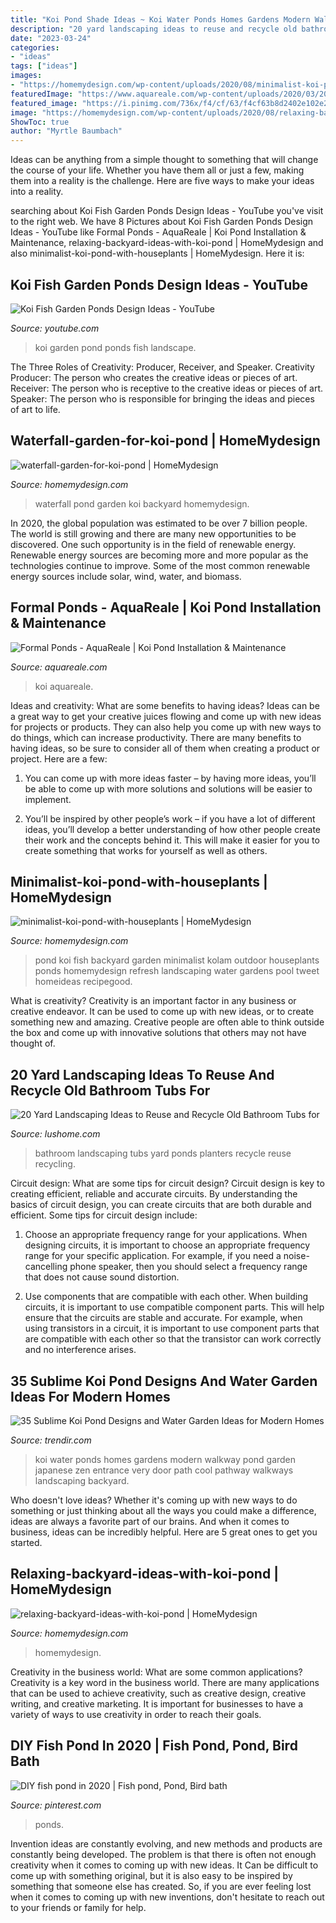 ```yaml
---
title: "Koi Pond Shade Ideas ~ Koi Water Ponds Homes Gardens Modern Walkway Pond Garden Japanese Zen Entrance Very Door Path Cool Pathway Walkways Landscaping Backyard"
description: "20 yard landscaping ideas to reuse and recycle old bathroom tubs for"
date: "2023-03-24"
categories:
- "ideas"
tags: ["ideas"]
images:
- "https://homemydesign.com/wp-content/uploads/2020/08/minimalist-koi-pond-with-houseplants.jpg"
featuredImage: "https://www.aquareale.com/wp-content/uploads/2020/03/20180517_131045_32060006837_o.jpg"
featured_image: "https://i.pinimg.com/736x/f4/cf/63/f4cf63b8d2402e102e2dd47f842c11e9.jpg"
image: "https://homemydesign.com/wp-content/uploads/2020/08/relaxing-backyard-ideas-with-koi-pond.jpg"
ShowToc: true
author: "Myrtle Baumbach"
---
```



Ideas can be anything from a simple thought to something that will change the course of your life. Whether you have them all or just a few, making them into a reality is the challenge. Here are five ways to make your ideas into a reality.

	

		
searching about Koi Fish Garden Ponds Design Ideas - YouTube you've visit to the right web. We have 8 Pictures about Koi Fish Garden Ponds Design Ideas - YouTube like Formal Ponds - AquaReale | Koi Pond Installation &amp; Maintenance, relaxing-backyard-ideas-with-koi-pond | HomeMydesign and also minimalist-koi-pond-with-houseplants | HomeMydesign. Here it is:
		
    
## Koi Fish Garden Ponds Design Ideas - YouTube

<img loading=lazy src="https://i.ytimg.com/vi/cvx3ebmsI0E/maxresdefault.jpg" onerror="this.onerror=null;this.src='https://tse2.mm.bing.net/th?id=OIP.rgHiuL5YJA9RnhEw3huZwwHaFj&amp;pid=15.1';" alt="Koi Fish Garden Ponds Design Ideas - YouTube">

_Source: youtube.com_

>koi garden pond ponds fish landscape. 

	

The Three Roles of Creativity: Producer, Receiver, and Speaker.
Creativity Producer: The person who creates the creative ideas or pieces of art.
Receiver: The person who is receptive to the creative ideas or pieces of art. 
Speaker: The person who is responsible for bringing the ideas and pieces of art to life.

    
## Waterfall-garden-for-koi-pond | HomeMydesign

<img loading=lazy src="https://homemydesign.com/wp-content/uploads/2015/08/waterfall-garden-for-koi-pond.jpg" onerror="this.onerror=null;this.src='https://tse4.mm.bing.net/th?id=OIP.zWFHxpb2TNZT3l09neRbIQHaLF&amp;pid=15.1';" alt="waterfall-garden-for-koi-pond | HomeMydesign">

_Source: homemydesign.com_

>waterfall pond garden koi backyard homemydesign. 

	

In 2020, the global population was estimated to be over 7 billion people. The world is still growing and there are many new opportunities to be discovered. One such opportunity is in the field of renewable energy. Renewable energy sources are becoming more and more popular as the technologies continue to improve. Some of the most common renewable energy sources include solar, wind, water, and biomass.

    
## Formal Ponds - AquaReale | Koi Pond Installation &amp; Maintenance

<img loading=lazy src="https://www.aquareale.com/wp-content/uploads/2020/03/20180517_131045_32060006837_o.jpg" onerror="this.onerror=null;this.src='https://tse4.mm.bing.net/th?id=OIP.wl44sAGzlBaFL-xLS1VqjwHaNJ&amp;pid=15.1';" alt="Formal Ponds - AquaReale | Koi Pond Installation &amp; Maintenance">

_Source: aquareale.com_

>koi aquareale. 

	

Ideas and creativity: What are some benefits to having ideas?
Ideas can be a great way to get your creative juices flowing and come up with new ideas for projects or products. They can also help you come up with new ways to do things, which can increase productivity. There are many benefits to having ideas, so be sure to consider all of them when creating a product or project. Here are a few: 
1. You can come up with more ideas faster – by having more ideas, you’ll be able to come up with more solutions and solutions will be easier to implement.

2. You’ll be inspired by other people’s work – if you have a lot of different ideas, you’ll develop a better understanding of how other people create their work and the concepts behind it. This will make it easier for you to create something that works for yourself as well as others.

    
## Minimalist-koi-pond-with-houseplants | HomeMydesign

<img loading=lazy src="https://homemydesign.com/wp-content/uploads/2020/08/minimalist-koi-pond-with-houseplants.jpg" onerror="this.onerror=null;this.src='https://tse4.mm.bing.net/th?id=OIP.h4CAa3Ce5INuVPcMEkB5kgHaJ4&amp;pid=15.1';" alt="minimalist-koi-pond-with-houseplants | HomeMydesign">

_Source: homemydesign.com_

>pond koi fish backyard garden minimalist kolam outdoor houseplants ponds homemydesign refresh landscaping water gardens pool tweet homeideas recipegood. 

	

What is creativity?
Creativity is an important factor in any business or creative endeavor. It can be used to come up with new ideas, or to create something new and amazing. Creative people are often able to think outside the box and come up with innovative solutions that others may not have thought of.

    
## 20 Yard Landscaping Ideas To Reuse And Recycle Old Bathroom Tubs For

<img loading=lazy src="https://www.lushome.com/wp-content/uploads/2014/04/recycling-bathroom-tubs-yard-landscaping-ideas-18.jpg" onerror="this.onerror=null;this.src='https://tse4.mm.bing.net/th?id=OIP.hsdDHittP8JstQvqGTJeTQHaFj&amp;pid=15.1';" alt="20 Yard Landscaping Ideas to Reuse and Recycle Old Bathroom Tubs for">

_Source: lushome.com_

>bathroom landscaping tubs yard ponds planters recycle reuse recycling. 

	

Circuit design: What are some tips for circuit design?
Circuit design is key to creating efficient, reliable and accurate circuits. By understanding the basics of circuit design, you can create circuits that are both durable and efficient. Some tips for circuit design include:
1. Choose an appropriate frequency range for your applications. When designing circuits, it is important to choose an appropriate frequency range for your specific application. For example, if you need a noise-cancelling phone speaker, then you should select a frequency range that does not cause sound distortion.

2. Use components that are compatible with each other. When building circuits, it is important to use compatible component parts. This will help ensure that the circuits are stable and accurate. For example, when using transistors in a circuit, it is important to use component parts that are compatible with each other so that the transistor can work correctly and no interference arises.


    
## 35 Sublime Koi Pond Designs And Water Garden Ideas For Modern Homes

<img loading=lazy src="http://cdn.trendir.com/wp-content/uploads/old/interiors/2016/02/14/koi-ponds-and-water-gardens-for-modern-homes-18.jpg" onerror="this.onerror=null;this.src='https://tse2.mm.bing.net/th?id=OIP.yq1iqG1wJrCJDsDx5GXPLQHaKL&amp;pid=15.1';" alt="35 Sublime Koi Pond Designs and Water Garden Ideas for Modern Homes">

_Source: trendir.com_

>koi water ponds homes gardens modern walkway pond garden japanese zen entrance very door path cool pathway walkways landscaping backyard. 

	

Who doesn't love ideas? Whether it's coming up with new ways to do something or just thinking about all the ways you could make a difference, ideas are always a favorite part of our brains. And when it comes to business, ideas can be incredibly helpful. Here are 5 great ones to get you started.

    
## Relaxing-backyard-ideas-with-koi-pond | HomeMydesign

<img loading=lazy src="https://homemydesign.com/wp-content/uploads/2020/08/relaxing-backyard-ideas-with-koi-pond.jpg" onerror="this.onerror=null;this.src='https://tse1.mm.bing.net/th?id=OIP.cIGf7jOUY_esI4w9YJIY_QHaLH&amp;pid=15.1';" alt="relaxing-backyard-ideas-with-koi-pond | HomeMydesign">

_Source: homemydesign.com_

>homemydesign. 

	

Creativity in the business world: What are some common applications?
Creativity is a key word in the business world. There are many applications that can be used to achieve creativity, such as creative design, creative writing, and creative marketing. It is important for businesses to have a variety of ways to use creativity in order to reach their goals.

    
## DIY Fish Pond In 2020 | Fish Pond, Pond, Bird Bath

<img loading=lazy src="https://i.pinimg.com/736x/f4/cf/63/f4cf63b8d2402e102e2dd47f842c11e9.jpg" onerror="this.onerror=null;this.src='https://tse3.mm.bing.net/th?id=OIP.V6t4QgRB92MO0yE3sUXC5wHaJ3&amp;pid=15.1';" alt="DIY fish pond in 2020 | Fish pond, Pond, Bird bath">

_Source: pinterest.com_

>ponds. 

	

Invention ideas are constantly evolving, and new methods and products are constantly being developed. The problem is that there is often not enough creativity when it comes to coming up with new ideas. It Can be difficult to come up with something original, but it is also easy to be inspired by something that someone else has created. So, if you are ever feeling lost when it comes to coming up with new inventions, don't hesitate to reach out to your friends or family for help.

